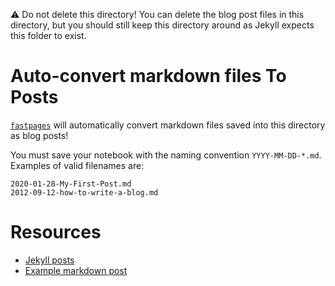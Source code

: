 ⚠️ Do not delete this directory!  You can delete the blog post files in this directory, but you should still keep this directory around as Jekyll expects this folder to exist.

# Auto-convert markdown files To Posts

[`fastpages`](https://github.com/fastai/fastpages) will automatically convert markdown files saved into this directory as blog posts!

You must save your notebook with the naming convention `YYYY-MM-DD-*.md`.  Examples of valid filenames are:

```shell
2020-01-28-My-First-Post.md
2012-09-12-how-to-write-a-blog.md
```




# Resources

- [Jekyll posts](https://jekyllrb.com/docs/posts/)
- [Example markdown post](https://github.com/fastai/fastpages/blob/master/_posts/2020-01-14-test-markdown-post.md)
